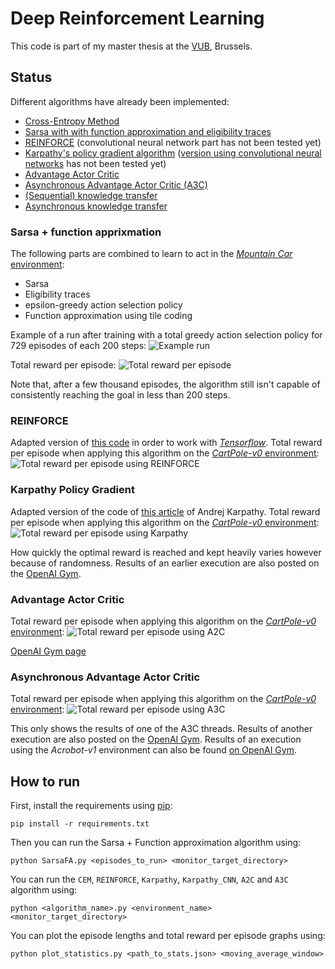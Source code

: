 # Deep Reinforcement Learning

This code is part of my master thesis at the [VUB](http://www.vub.ac.be), Brussels.

## Status
Different algorithms have already been implemented:
- [Cross-Entropy Method](https://github.com/arnomoonens/DeepRL/blob/master/cem.py)
- [Sarsa with with function approximation and eligibility traces](https://github.com/arnomoonens/DeepRL/blob/master/SarsaFA.py)
- [REINFORCE](https://github.com/arnomoonens/DeepRL/blob/master/REINFORCE.py) (convolutional neural network part has not been tested yet)
- [Karpathy's policy gradient algorithm](https://github.com/arnomoonens/DeepRL/blob/master/Karpathy.py) ([version using convolutional neural networks](https://github.com/arnomoonens/DeepRL/blob/master/Karpathy_CNN.py) has not been tested yet)
- [Advantage Actor Critic](https://github.com/arnomoonens/DeepRL/blob/master/A2C.py)
- [Asynchronous Advantage Actor Critic (A3C)](https://github.com/arnomoonens/DeepRL/blob/master/A3C.py)
- [(Sequential) knowledge transfer](https://github.com/arnomoonens/DeepRL/blob/master/knowledge_transfer.py)
- [Asynchronous knowledge transfer](https://github.com/arnomoonens/DeepRL/blob/master/async_knowledge_transfer.py)

### Sarsa + function apprixmation
The following parts are combined to learn to act in the [_Mountain Car_ environment](https://gym.openai.com/envs/MountainCar-v0):
- Sarsa
- Eligibility traces
- epsilon-greedy action selection policy
- Function approximation using tile coding

Example of a run after training with a total greedy action selection policy for 729 episodes of each 200 steps:
![Example run](./results/examplerun.gif)

Total reward per episode:
![Total reward per episode](./results/totalrewardperepisode.png)

Note that, after a few thousand episodes, the algorithm still isn't capable of consistently reaching the goal in less than 200 steps.

### REINFORCE
Adapted version of [this code](http://rl-gym-doc.s3-website-us-west-2.amazonaws.com/mlss/pg-startercode.py) in order to work with [_Tensorflow_](https://www.tensorflow.org/).
Total reward per episode when applying this algorithm on the [_CartPole-v0_ environment](https://gym.openai.com/envs/CartPole-v0):
![Total reward per episode using REINFORCE](./results/reinforce-cartpole-v0-rewards.png)

### Karpathy Policy Gradient
Adapted version of the code of [this article](http://karpathy.github.io/2016/05/31/rl/) of Andrej Karpathy.
Total reward per episode when applying this algorithm on the [_CartPole-v0_ environment](https://gym.openai.com/envs/CartPole-v0):
![Total reward per episode using Karpathy](./results/karpathy-cartpole-v0-rewards.png)

How quickly the optimal reward is reached and kept heavily varies however because of randomness. Results of an earlier execution are also posted on the [OpenAI Gym](https://gym.openai.com/evaluations/eval_dyl7JQpTXGXY4lIe0pSA).

### Advantage Actor Critic
Total reward per episode when applying this algorithm on the [_CartPole-v0_ environment](https://gym.openai.com/envs/CartPole-v0):
![Total reward per episode using A2C](./results/a2c-cartpole-v0-rewards.png)

[OpenAI Gym page](https://gym.openai.com/evaluations/eval_8lGn053RQref7asqoiPPw)

### Asynchronous Advantage Actor Critic
Total reward per episode when applying this algorithm on the [_CartPole-v0_ environment](https://gym.openai.com/envs/CartPole-v0):
![Total reward per episode using A3C](./results/a3c-cartpole-v0-rewards.png)

This only shows the results of one of the A3C threads.
Results of another execution are also posted on the [OpenAI Gym](https://gym.openai.com/evaluations/eval_deHd1IsvTQeWAnEaSvvkg).
Results of an execution using the _Acrobot-v1_ environment can also be found [on OpenAI Gym](https://gym.openai.com/evaluations/eval_Ig1wrPzQlGipmBAhZ5Tw).
## How to run
First, install the requirements using [pip](https://pypi.python.org/pypi/pip):
```
pip install -r requirements.txt
```

Then you can run the Sarsa + Function approximation algorithm using:
```
python SarsaFA.py <episodes_to_run> <monitor_target_directory>
```

You can run the `CEM`, `REINFORCE`, `Karpathy`, `Karpathy_CNN`, `A2C` and `A3C` algorithm using:
```
python <algorithm_name>.py <environment_name> <monitor_target_directory>
```

You can plot the episode lengths and total reward per episode graphs using:
```
python plot_statistics.py <path_to_stats.json> <moving_average_window>
```
